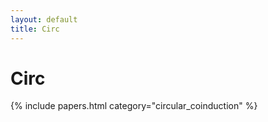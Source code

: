 ```yaml
---
layout: default
title: Circ
---
```


# Circ

{% include papers.html category="circular_coinduction" %}

